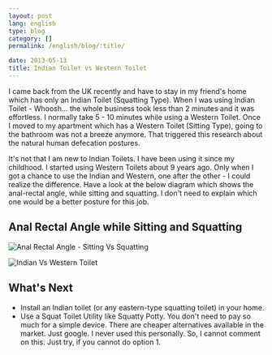 ```yaml
---
layout: post
lang: english
type: blog
category: []
permalink: /english/blog/:title/

date: 2013-05-13
title: Indian Toilet vs Western Toilet
---
```


I came back from the UK recently and have to stay in my friend's home which has only an Indian Toilet (Squatting Type). When I was using Indian Toilet - Whoosh... the whole business took less than 2 minutes and it was effortless. I normally take 5 - 10 minutes while using a Western Toilet. Once I moved to my apartment which has a Western Toilet (Sitting Type), going to the bathroom was not a breeze anymore. That triggered this research about the natural human defecation postures.

It's not that I am new to Indian Toilets. I have been using it since my childhood. I started using Western Toilets about 9 years ago. Only when I got a chance to use the Indian and Western, one after the other - I could realize the difference. Have a look at the below diagram which shows the anal-rectal angle, while sitting and squatting. I don't need to explain which one would be a better posture for this job.

## Anal Rectal Angle while Sitting and Squatting

![Anal Rectal Angle - Sitting Vs Squatting]({{site[page.lang][page.type].downloads}}/anal-rectal-angle-sitting-squatting-comparison.jpg)

![Indian Vs Western Toilet]({{site[page.lang][page.type].downloads}}/indian-vs-western-toilet.jpg)

## What's Next

* Install an Indian toilet (or any eastern-type squatting toilet) in your home.
* Use a Squat Toilet Utility like Squatty Potty. You don't need to pay so much for a simple device. There are cheaper alternatives available in the market. Just google. I never used this personally. So, I cannot comment on this. Just try, if you cannot do option 1.
